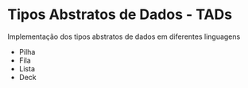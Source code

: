 # Tipos Abstratos de Dados - TADs

Implementação dos tipos abstratos de dados em diferentes linguagens

* Pilha
* Fila
* Lista
* Deck

